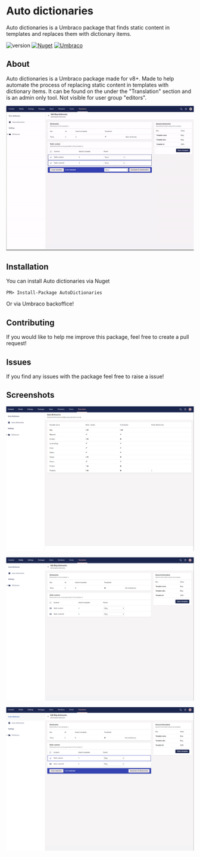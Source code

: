 # Auto dictionaries

Auto dictionaries is a Umbraco package that finds static content in templates and replaces them with dictionary items.

![version](https://img.shields.io/nuget/v/AutoDictionaries?label=version)
[![Nuget](https://img.shields.io/nuget/dt/AutoDictionaries?color=%2346c018&logo=Nuget)](https://www.nuget.org/packages/AutoDictionaries/)
[![Umbraco](https://img.shields.io/badge/our-umbraco-%233544b1)](https://our.umbraco.com/packages/backoffice-extensions/auto-dictionaries/)



## About

Auto dictionaries is a Umbraco package made for v8+. Made to help automate the process of replacing static content in templates with dictionary items. It can be found on the under the "Translation" section and is an admin only tool. Not visible for user group "editors".

![preview](assets/generate.gif)

## Installation

You can install Auto dictionaries via Nuget

```
PM> Install-Package AutoDictionaries
```

Or via Umbraco backoffice!

## Contributing

If you would like to help me improve this package, feel free to create a pull request!

## Issues

If you find any issues with the package feel free to raise a issue!

## Screenshots

![preview](assets/overview.PNG)

![preview](assets/edit.PNG)

![preview](assets/select.PNG)

